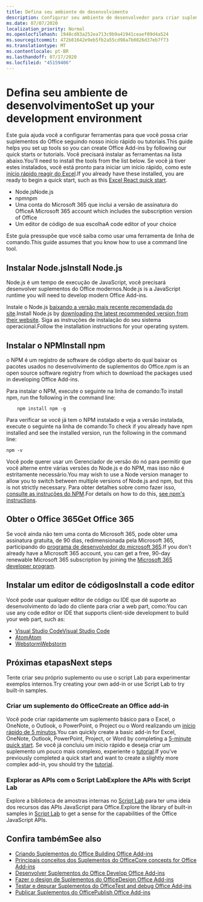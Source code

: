 ```yaml
---
title: Defina seu ambiente de desenvolvimento
description: Configurar seu ambiente de desenvolvedor para criar suplementos do Office
ms.date: 07/07/2020
localization_priority: Normal
ms.openlocfilehash: 1948cd83a252ea713c9b9a41941ceaef09d4a524
ms.sourcegitcommit: 472b81642e9eb5fb2a55cd98a7b0826d37eb7f73
ms.translationtype: MT
ms.contentlocale: pt-BR
ms.lasthandoff: 07/17/2020
ms.locfileid: "45159406"
---
```

# <a name="set-up-your-development-environment"></a><span data-ttu-id="9a856-103">Defina seu ambiente de desenvolvimento</span><span class="sxs-lookup"><span data-stu-id="9a856-103">Set up your development environment</span></span>

<span data-ttu-id="9a856-104">Este guia ajuda você a configurar ferramentas para que você possa criar suplementos do Office seguindo nosso início rápido ou tutoriais.</span><span class="sxs-lookup"><span data-stu-id="9a856-104">This guide helps you set up tools so you can create Office Add-ins by following our quick starts or tutorials.</span></span> <span data-ttu-id="9a856-105">Você precisará instalar as ferramentas na lista abaixo.</span><span class="sxs-lookup"><span data-stu-id="9a856-105">You'll need to install the tools from the list below.</span></span> <span data-ttu-id="9a856-106">Se você já tiver estes instalados, você está pronto para iniciar um início rápido, como este [início rápido reagir do Excel](../quickstarts/excel-quickstart-react.md).</span><span class="sxs-lookup"><span data-stu-id="9a856-106">If you already have these installed, you are ready to begin a quick start, such as this [Excel React quick start](../quickstarts/excel-quickstart-react.md).</span></span>

- <span data-ttu-id="9a856-107">Node.js</span><span class="sxs-lookup"><span data-stu-id="9a856-107">Node.js</span></span>
- <span data-ttu-id="9a856-108">npm</span><span class="sxs-lookup"><span data-stu-id="9a856-108">npm</span></span>
- <span data-ttu-id="9a856-109">Uma conta do Microsoft 365 que inclui a versão de assinatura do Office</span><span class="sxs-lookup"><span data-stu-id="9a856-109">A Microsoft 365 account which includes the subscription version of Office</span></span>
- <span data-ttu-id="9a856-110">Um editor de código de sua escolha</span><span class="sxs-lookup"><span data-stu-id="9a856-110">A code editor of your choice</span></span>

<span data-ttu-id="9a856-111">Este guia pressupõe que você saiba como usar uma ferramenta de linha de comando.</span><span class="sxs-lookup"><span data-stu-id="9a856-111">This guide assumes that you know how to use a command line tool.</span></span> 

## <a name="install-nodejs"></a><span data-ttu-id="9a856-112">Instalar Node.js</span><span class="sxs-lookup"><span data-stu-id="9a856-112">Install Node.js</span></span>

<span data-ttu-id="9a856-113">Node.js é um tempo de execução de JavaScript, você precisará desenvolver suplementos do Office modernos.</span><span class="sxs-lookup"><span data-stu-id="9a856-113">Node.js is a JavaScript runtime you will need to develop modern Office Add-ins.</span></span>

<span data-ttu-id="9a856-114">Instale o Node.js [baixando a versão mais recente recomendada do site](https://nodejs.org).</span><span class="sxs-lookup"><span data-stu-id="9a856-114">Install Node.js by [downloading the latest recommended version from their website](https://nodejs.org).</span></span> <span data-ttu-id="9a856-115">Siga as instruções de instalação do seu sistema operacional.</span><span class="sxs-lookup"><span data-stu-id="9a856-115">Follow the installation instructions for your operating system.</span></span>

## <a name="install-npm"></a><span data-ttu-id="9a856-116">Instalar o NPM</span><span class="sxs-lookup"><span data-stu-id="9a856-116">Install npm</span></span>

<span data-ttu-id="9a856-117">o NPM é um registro de software de código aberto do qual baixar os pacotes usados no desenvolvimento de suplementos do Office.</span><span class="sxs-lookup"><span data-stu-id="9a856-117">npm is an open source software registry from which to download the packages used in developing Office Add-ins.</span></span>

<span data-ttu-id="9a856-118">Para instalar o NPM, execute o seguinte na linha de comando:</span><span class="sxs-lookup"><span data-stu-id="9a856-118">To install npm, run the following in the command line:</span></span>

```command&nbsp;line
    npm install npm -g
```

<span data-ttu-id="9a856-119">Para verificar se você já tem o NPM instalado e veja a versão instalada, execute o seguinte na linha de comando:</span><span class="sxs-lookup"><span data-stu-id="9a856-119">To check if you already have npm installed and see the installed version, run the following in the command line:</span></span>

```command&nbsp;line
npm -v
```

<span data-ttu-id="9a856-120">Você pode querer usar um Gerenciador de versão do nó para permitir que você alterne entre várias versões do Node.js e do NPM, mas isso não é estritamente necessário.</span><span class="sxs-lookup"><span data-stu-id="9a856-120">You may wish to use a Node version manager to allow you to switch between multiple versions of Node.js and npm, but this is not strictly necessary.</span></span> <span data-ttu-id="9a856-121">Para obter detalhes sobre como fazer isso, [consulte as instruções do NPM](https://docs.npmjs.com/downloading-and-installing-node-js-and-npm).</span><span class="sxs-lookup"><span data-stu-id="9a856-121">For details on how to do this, [see npm's instructions](https://docs.npmjs.com/downloading-and-installing-node-js-and-npm).</span></span>

## <a name="get-office-365"></a><span data-ttu-id="9a856-122">Obter o Office 365</span><span class="sxs-lookup"><span data-stu-id="9a856-122">Get Office 365</span></span>

<span data-ttu-id="9a856-123">Se você ainda não tem uma conta do Microsoft 365, pode obter uma assinatura gratuita, de 90 dias, redimensionada pela Microsoft 365, participando do [programa de desenvolvedor do microsoft 365](https://developer.microsoft.com/office/dev-program).</span><span class="sxs-lookup"><span data-stu-id="9a856-123">If you don't already have a Microsoft 365 account, you can get a free, 90-day renewable Microsoft 365 subscription by joining the [Microsoft 365 developer program](https://developer.microsoft.com/office/dev-program).</span></span>

## <a name="install-a-code-editor"></a><span data-ttu-id="9a856-124">Instalar um editor de códigos</span><span class="sxs-lookup"><span data-stu-id="9a856-124">Install a code editor</span></span>

<span data-ttu-id="9a856-125">Você pode usar qualquer editor de código ou IDE que dê suporte ao desenvolvimento do lado do cliente para criar a web part, como:</span><span class="sxs-lookup"><span data-stu-id="9a856-125">You can use any code editor or IDE that supports client-side development to build your web part, such as:</span></span>

- [<span data-ttu-id="9a856-126">Visual Studio Code</span><span class="sxs-lookup"><span data-stu-id="9a856-126">Visual Studio Code</span></span>](https://code.visualstudio.com/)
- [<span data-ttu-id="9a856-127">Atom</span><span class="sxs-lookup"><span data-stu-id="9a856-127">Atom</span></span>](https://atom.io)
- [<span data-ttu-id="9a856-128">Webstorm</span><span class="sxs-lookup"><span data-stu-id="9a856-128">Webstorm</span></span>](https://www.jetbrains.com/webstorm)

## <a name="next-steps"></a><span data-ttu-id="9a856-129">Próximas etapas</span><span class="sxs-lookup"><span data-stu-id="9a856-129">Next steps</span></span>

<span data-ttu-id="9a856-130">Tente criar seu próprio suplemento ou use o script Lab para experimentar exemplos internos.</span><span class="sxs-lookup"><span data-stu-id="9a856-130">Try creating your own add-in or use Script Lab to try built-in samples.</span></span>

### <a name="create-an-office-add-in"></a><span data-ttu-id="9a856-131">Criar um suplemento do Office</span><span class="sxs-lookup"><span data-stu-id="9a856-131">Create an Office add-in</span></span>

<span data-ttu-id="9a856-132">Você pode criar rapidamente um suplemento básico para o Excel, o OneNote, o Outlook, o PowerPoint, o Project ou o Word realizando um [início rápido de 5 minutos](/office/dev/add-ins/).</span><span class="sxs-lookup"><span data-stu-id="9a856-132">You can quickly create a basic add-in for Excel, OneNote, Outlook, PowerPoint, Project, or Word by completing a [5-minute quick start](/office/dev/add-ins/).</span></span> <span data-ttu-id="9a856-133">Se você já concluiu um início rápido e deseja criar um suplemento um pouco mais complexo, experiente o [tutorial](/office/dev/add-ins/).</span><span class="sxs-lookup"><span data-stu-id="9a856-133">If you've previously completed a quick start and want to create a slightly more complex add-in, you should try the [tutorial](/office/dev/add-ins/).</span></span>

### <a name="explore-the-apis-with-script-lab"></a><span data-ttu-id="9a856-134">Explorar as APIs com o Script Lab</span><span class="sxs-lookup"><span data-stu-id="9a856-134">Explore the APIs with Script Lab</span></span>

<span data-ttu-id="9a856-135">Explore a biblioteca de amostras internas no [Script Lab](explore-with-script-lab.md) para ter uma ideia dos recursos das APIs JavaScript para Office.</span><span class="sxs-lookup"><span data-stu-id="9a856-135">Explore the library of built-in samples in [Script Lab](explore-with-script-lab.md) to get a sense for the capabilities of the Office JavaScript APIs.</span></span>

## <a name="see-also"></a><span data-ttu-id="9a856-136">Confira também</span><span class="sxs-lookup"><span data-stu-id="9a856-136">See also</span></span>

- [<span data-ttu-id="9a856-137">Criando Suplementos do Office </span><span class="sxs-lookup"><span data-stu-id="9a856-137">Building Office Add-ins</span></span>](../overview/office-add-ins-fundamentals.md)
- [<span data-ttu-id="9a856-138">Principais conceitos dos Suplementos do Office</span><span class="sxs-lookup"><span data-stu-id="9a856-138">Core concepts for Office Add-ins</span></span>](../overview/core-concepts-office-add-ins.md)
- [<span data-ttu-id="9a856-139">Desenvolver Suplementos do Office </span><span class="sxs-lookup"><span data-stu-id="9a856-139">Develop Office Add-ins</span></span>](../develop/develop-overview.md)
- [<span data-ttu-id="9a856-140">Fazer o design de Suplementos do Office</span><span class="sxs-lookup"><span data-stu-id="9a856-140">Design Office Add-ins</span></span>](../design/add-in-design.md)
- [<span data-ttu-id="9a856-141">Testar e depurar Suplementos do Office</span><span class="sxs-lookup"><span data-stu-id="9a856-141">Test and debug Office Add-ins</span></span>](../testing/test-debug-office-add-ins.md)
- [<span data-ttu-id="9a856-142">Publicar Suplementos do Office</span><span class="sxs-lookup"><span data-stu-id="9a856-142">Publish Office Add-ins</span></span>](../publish/publish.md)
